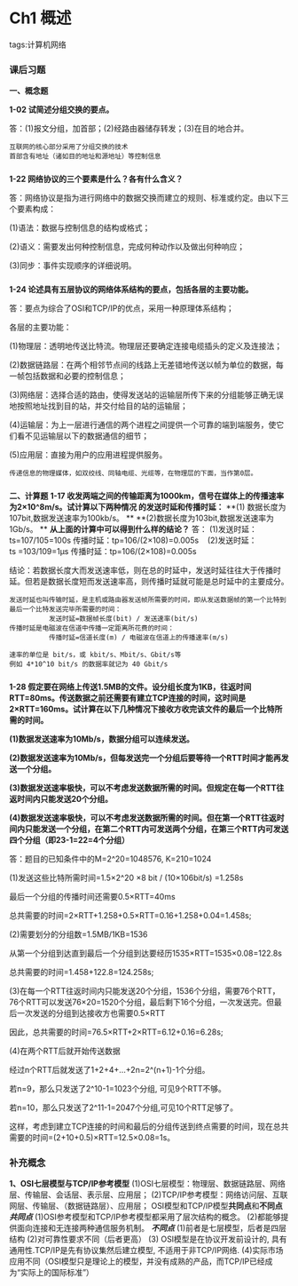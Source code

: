 # Ch1 概述
tags:计算机网络

### 课后习题

**一、概念题**

**1-02 试简述分组交换的要点。**

答：(1)报文分组，加首部；(2)经路由器储存转发；(3)在目的地合并。
```
互联网的核心部分采用了分组交换的技术
首部含有地址（诸如目的地址和源地址）等控制信息
```

###
**1-22 网络协议的三个要素是什么？各有什么含义？**

答：网络协议是指为进行网络中的数据交换而建立的规则、标准或约定。由以下三个要素构成：

(1)语法：数据与控制信息的结构或格式；

(2)语义：需要发出何种控制信息，完成何种动作以及做出何种响应；

(3)同步：事件实现顺序的详细说明。

###
**1-24 论述具有五层协议的网络体系结构的要点，包括各层的主要功能。**

答：要点为综合了OSI和TCP/IP的优点，采用一种原理体系结构；

各层的主要功能：

(1)物理层：透明地传送比特流。物理层还要确定连接电缆插头的定义及连接法；

(2)数据链路层：在两个相邻节点间的线路上无差错地传送以帧为单位的数据，每一帧包括数据和必要的控制信息；

(3)网络层：选择合适的路由，使得发送站的运输层所传下来的分组能够正确无误地按照地址找到目的站，并交付给目的站的运输层；

(4)运输层：为上一层进行通信的两个进程之间提供一个可靠的端到端服务，使它们看不见运输层以下的数据通信的细节；

(5)应用层：直接为用户的应用进程提供服务。
```
传递信息的物理媒体，如双绞线、同轴电缆、光缆等，在物理层的下面，当作第0层。
```

###


**二、计算题**
**1-17 收发两端之间的传输距离为1000km，信号在媒体上的传播速率为2×10^8m/s。试计算以下两种情况 的发送时延和传播时延：**
**(1) 数据长度为107bit,数据发送速率为100kb/s。 **
**(2)数据长度为103bit,数据发送速率为1Gb/s。 **
**从上面的计算中可以得到什么样的结论？**
答：
(1)发送时延：ts=107/105=100s  传播时延：tp=106/(2×108)=0.005s 
  
(2)发送时延：ts =103/109=1µs    传播时延：tp=106/(2×108)=0.005s

结论：若数据长度大而发送速率低，则在总的时延中，发送时延往往大于传播时延。但若是数据长度短而发送速率高，则传播时延就可能是总时延中的主要成分。

``` 
发送时延也叫传输时延，是主机或路由器发送帧所需要的时间，即从发送数据帧的第一个比特到最后一个比特发送完毕所需要的时间：
          发送时延=数据帧长度(bit) / 发送速率(bit/s)
传播时延是电磁波在信道中传播一定距离所花费的时间：
          传播时延=信道长度(m) / 电磁波在信道上的传播速率(m/s)

```
```
速率的单位是 bit/s，或 kbit/s、Mbit/s、Gbit/s等
例如 4*10^10 bit/s 的数据率就记为 40 Gbit/s
```
###

**1-28 假定要在网络上传送1.5MB的文件。设分组长度为1KB，往返时间RTT=80ms。传送数据之前还需要有建立TCP连接的时间，这时间是2×RTT=160ms。试计算在以下几种情况下接收方收完该文件的最后一个比特所需的时间。**

**(1)数据发送速率为10Mb/s，数据分组可以连续发送。**

**(2)数据发送速率为10Mb/s，但每发送完一个分组后要等待一个RTT时间才能再发送一个分组。**

**(3)数据发送速率极快，可以不考虑发送数据所需的时间。但规定在每一个RTT往返时间内只能发送20个分组。**

**(4)数据发送速率极快，可以不考虑发送数据所需的时间。但在第一个RTT往返时间内只能发送一个分组，在第二个RTT内可发送两个分组，在第三个RTT内可发送四个分组（即23-1=22=4个分组）**

答：题目的已知条件中的M=2^20=1048576, K=210=1024

(1)发送这些比特所需时间=1.5×2^20 ×8 bit / (10×106bit/s) =1.258s

最后一个分组的传播时间还需要0.5×RTT=40ms

总共需要的时间=2×RTT+1.258+0.5×RTT=0.16+1.258+0.04=1.458s;

(2)需要划分的分组数=1.5MB/1KB=1536

从第一个分组到达直到最后一个分组到达要经历1535×RTT=1535×0.08=122.8s

总共需要的时间=1.458+122.8=124.258s;

(3)在每一个RTT往返时间内只能发送20个分组，1536个分组，需要76个RTT，76个RTT可以发送76×20=1520个分组，最后剩下16个分组，一次发送完。但最后一次发送的分组到达接收方也需要0.5×RTT

因此，总共需要的时间=76.5×RTT+2×RTT=6.12+0.16=6.28s;

(4)在两个RTT后就开始传送数据

经过n个RTT后就发送了1+2+4+…+2n=2^(n+1)-1个分组。

若n=9，那么只发送了2^10-1=1023个分组, 可见9个RTT不够。

若n=10，那么只发送了2^11-1=2047个分组,可见10个RTT足够了。

这样，考虑到建立TCP连接的时间和最后的分组传送到终点需要的时间，现在总共需要的时间=(2+10+0.5)×RTT=12.5×0.08=1s。

### 补充概念

**1、OSI七层模型与TCP/IP参考模型**
(1)OSI七层模型：物理层、数据链路层、网络层、传输层、会话层、表示层、应用层；
(2)TCP/IP参考模型：网络访问层、互联网层、传输层、（数据链路层）、应用层；
OSI模型和TCP/IP模型**共同点**和**不同点**
***共同点***
(1)OSI参考模型和TCP/IP参考模型都采用了层次结构的概念。
(2)都能够提供面向连接和无连接两种通信服务机制。
***不同点***
(1)前者是七层模型，后者是四层结构
(2)对可靠性要求不同（后者更高）
(3) OSI模型是在协议开发前设计的, 具有通用性.TCP/IP是先有协议集然后建立模型, 不适用于非TCP/IP网络.
(4)实际市场应用不同（OSI模型只是理论上的模型，并没有成熟的产品，而TCP/IP已经成为“实际上的国际标准”）

